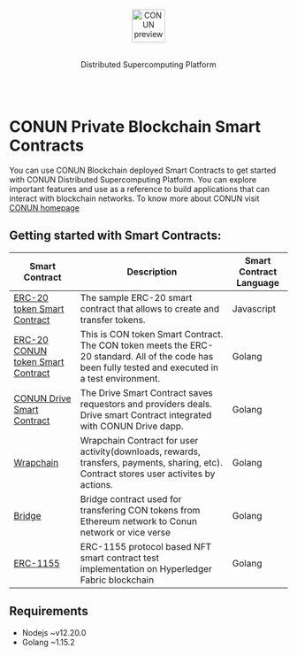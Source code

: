 <br/>
<p align="center">
  <img alt="CONUN preview" src="https://conun.io/img/conun_logo_big.png" height="60" />
  <br><br>
  <p align="center">Distributed Supercomputing Platform</p>
</p>

<br/>
<br/>

# CONUN Private Blockchain Smart Contracts
You can use CONUN Blockchain deployed Smart Contracts to get started with CONUN Distributed Supercomputing Platform. You can explore important features and use as a reference to build applications that can interact with blockchain networks. To know more about CONUN visit [CONUN homepage](https://conun.io/)


## Getting started with Smart Contracts:


| **Smart Contract** | **Description** | **Smart Contract Language** |
| -----------|---------------------------|-----------|
|[ERC-20 token Smart Contract](https://github.com/CONUN-Global/conun-blockchain-smartcontract/tree/main/tokenERC20)| The sample ERC-20 smart contract that allows to create and transfer tokens. | Javascript |
| [ERC-20 CONUN token Smart Contract](https://github.com/CONUN-Global/conun-blockchain-smartcontract/tree/main/token_golang) | This is CON token Smart Contract. The CON token meets the ERC-20 standard. All of the code has been fully tested and executed in a test environment. | Golang |
| [CONUN Drive Smart Contract](https://github.com/CONUN-Global/conun-blockchain-smartcontract/tree/main/drive) | The Drive Smart Contract saves requestors and providers deals. Drive smart Contract integrated with CONUN Drive dapp. | Golang |
| [Wrapchain](https://github.com/CONUN-Global/conun-blockchain-smartcontract/tree/main/wrapchain) | Wrapchain Contract for user activity(downloads, rewards, transfers, payments, sharing, etc). Contract stores user activites by actions. | Golang |
| [Bridge](https://github.com/CONUN-Global/conun-blockchain-smartcontract/tree/main/bridge) | Bridge contract used for transfering CON tokens from Ethereum network to Conun network or vice verse | Golang |
| [ERC-1155](https://github.com/CONUN-Global/conun-blockchain-smartcontract/tree/main/token-erc-1155) | ERC-1155 protocol based NFT smart contract test implementation on Hyperledger Fabric blockchain | Golang |
## Requirements 

* Nodejs ~v12.20.0
* Golang ~1.15.2 








